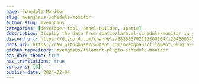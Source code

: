```yaml
---
name: Schedule Monitor
slug: mvenghaus-schedule-monitor
author_slug: mvenghaus
categories: [developer-tool, panel-builder, spatie]
description: Display the data from spatie/laravel-schedule-monitor in your Filament panel.
discord_url: https://discord.com/channels/883083792112300104/1204200645419073556
docs_url: https://raw.githubusercontent.com/mvenghaus/filament-plugin-schedule-monitor/main/README.md
github_repository: mvenghaus/filament-plugin-schedule-monitor
has_dark_theme: true
has_translations: true
versions: [3]
publish_date: 2024-02-04
---
```

